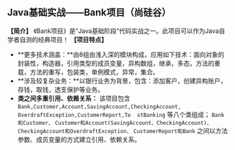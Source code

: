 ## Java基础实战——Bank项目（尚硅谷）

**【简介】**
《Bank项目》是“Java基础阶段”代码实战之一。此项目可以作为Java自学者自测的经典项目！
**【项目特点】**
- **更多技术涵盖：**由8组由浅入深的模块构成，应用如下技术：面向对象的封装性，构造器，引用类型的成员变量，异构数组，继承，多态，方法的重载，方法的重写，包装类，单例模式，异常，集合。
- **涉及较复杂业务：**以银行业务为背景，包含：添加客户，创建异构账户，存钱，取钱，透支保护等业务。
- **类之间多重引用、依赖关系：**
该项目包含`Bank,Customer,Account,SavingAccount,CheckingAccount,`
`OverdraftException,CustomerReport,Te  stBanking`
等八个类组成；
`Bank和Customer、`
`Customer和Account(SavingAccount、CheckingAccount)、`
`CheckingAccount和OverdraftException、`
`CustomerReport和Bank`
之间以方法参数、成员变量的方式建立引用、依赖关系。
